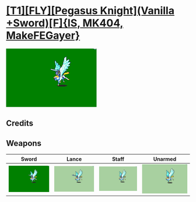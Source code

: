 # [\[T1\]\[FLY\]\[Pegasus Knight\]\(Vanilla +Sword\)\[F\]{IS, MK404, MakeFEGayer}](./%5BT1%5D%5BFLY%5D%5BPegasus%20Knight%5D(Vanilla%20+Sword)%5BF%5D%7BIS,%20MK404,%20MakeFEGayer%7D)

<img src="./1.%20Sword%20%7BMK404%7D/Sword_000.png" alt="[T1][FLY][Pegasus Knight](Vanilla +Sword)[F]{IS, MK404, MakeFEGayer} standing" />

## Credits



## Weapons


|Sword |Lance |Staff |Unarmed |
|  :---: | :---: | :---: | :---: |
| <img alt="Sword animation" src="./1.%20Sword%20%7BMK404%7D/Sword.gif" /> | <img alt="Lance animation" src="./2.%20Lance/Lance.gif" /> | <img alt="Staff animation" src="./7.%20Staff%20(MakeFEGayer)/Staff.gif" /> | <img alt="Unarmed animation" src="./8.%20Unarmed/Unarmed.gif" /> |
